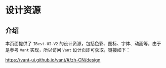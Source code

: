 # 设计资源

## 介绍

本页面提供了 `IBest-UI-V2` 的设计资源，包括色彩、图标、字体、动画等，由于是参考 `Vant` 实现，所以访问 `Vant` 设计页即可获取，链接如下：

https://vant-ui.github.io/vant/#/zh-CN/design
